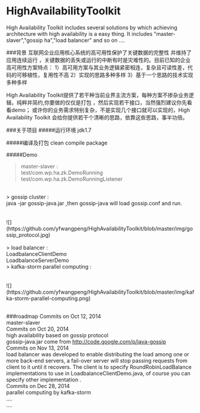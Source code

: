 HighAvailabilityToolkit
======

High Availability Toolkit includes several solutions by which achieving architecture with high availability is a easy thing.
It includes "master-slaver","gossip ha","load balancer" and so on ....

###背景
互联网企业应用核心系统的高可用性保护了关键数据的完整性 并维持了应用连续运行 ，关键数据的丢失或运行的中断有时是灾难性的。目前已知的企业高可用性方案特点：
1）高可用方案与其业务逻辑紧密相连，复杂且可读性差，代码的可移植性，复用性不高
2）实现的思路多种多样
3）基于一个思路的技术实现多种多样

High Availability Toolkit提供了若干种当前业界主流方案，每种方案不掺杂业务逻辑，纯粹并简约,你要做的仅仅是打包 ，然后实现若干接口，当然强烈建议你先看看demo；
或许你的业务需求特别复杂，不是实现几个接口就可以实现的，High Availability Toolkit 会给你提供若干个清晰的思路，依靠这些思路，事半功倍。

###关于项目
#####运行环境
		jdk1.7

#####编译及打包
		clean
		compile
		package

#####Demo
> master-slaver :  <br/>
test/com.wp.ha.zk.DemoRunning<br/>
test/com.wp.ha.zk.DemoRunningListener
<br/>
> gossip cluster : <br/>
java -jar gossip-java.jar ,then gossip-java will load gossip.conf and run.  <br/>
<br/>
<br/>
![](https://github.com/yfwangpeng/HighAvailabilityToolkit/blob/master/img/gossip_protocol.jpg)
<br/>
<br/>
> load balancer : <br/>
LoadbalanceClientDemo<br/>
LoadbalanceServerDemo<br/>
> kafka-storm parallel computing  : <br/>
<br/>
<br/>
![](https://github.com/yfwangpeng/HighAvailabilityToolkit/blob/master/img/kafka-storm-parallel-computing.png)
<br/>
<br/>


###roadmap
Commits on Oct 12, 2014<br/>
master-slaver<br/>
Commits on Oct 20, 2014<br/>
high availability based on gossip protocol<br/>
gossip-java.jar come from http://code.google.com/p/java-gossip<br/>
Commits on Nov 13, 2014<br/>
load balancer was developed to enable distributing the load among one or more back-end servers,
a fail-over server will stop passing requests from client to it until it recovers. The client is to specify RoundRobinLoadBalance implementations to use
in LoadbalanceClientDemo.java, of course you can specify other implementation .<br/>
Commits on Dec 28, 2014<br/>
parallel  computing by kafka-storm<br/>
....<br/>
....<br/>
